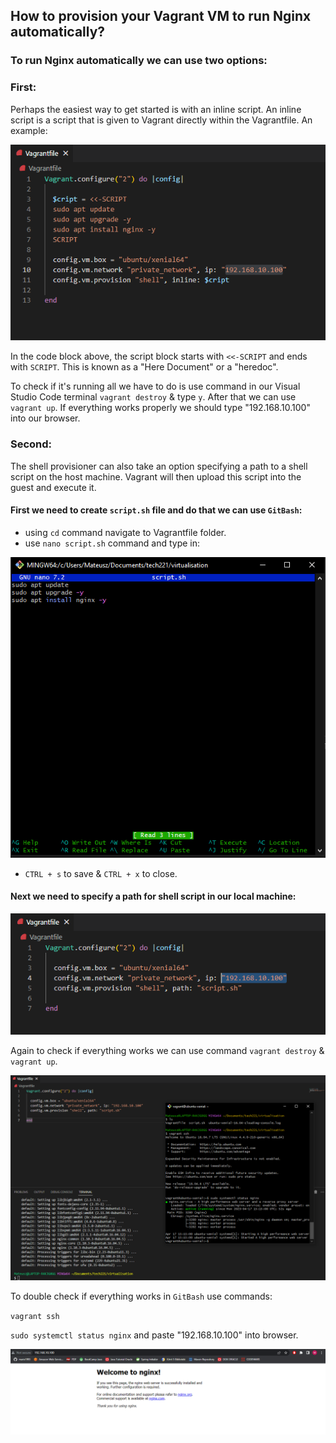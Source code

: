 How to provision your Vagrant VM to run Nginx automatically?
-

### To run Nginx automatically we can use two options:

### First:

Perhaps the easiest way to get started is with an 
inline script. An inline script is a script that is given to 
Vagrant directly within the Vagrantfile. An example:

![vagrant_provision_1.png](vagrant_provision_1.png)

In the code block above, the script block starts with `<<-SCRIPT`
and ends with `SCRIPT`. 
This is known as a "Here Document" or a "heredoc".

To check if it's running all we have to do is use command 
in our Visual Studio Code terminal `vagrant destroy` & type `y`. After that
we can use `vagrant up`. If everything works properly we should type "192.168.10.100"
into our browser.

### Second:

The shell provisioner can also take an option 
specifying a path to a shell script on the host machine. 
Vagrant will then upload 
this script into the guest and execute it.


#### First we need to create `script.sh` file and do that we can use `GitBash`:
- using `cd` command navigate to Vagrantfile folder.
- use `nano script.sh` command and type in:

![nano_script.png](nano_script.png)

- `CTRL + s` to save & `CTRL + x` to close.

#### Next we need to specify a path for shell script in our local machine:

![vagrant_provision_2a.png](vagrant_provision_2a.png)

Again to check if everything works we can use command `vagrant destroy` & `vagrant up`.

![vagrant_provision_2.png](vagrant_provision_2.png)

To double check if everything works in `GitBash` use commands:

`vagrant ssh`

`sudo systemctl status nginx` and paste "192.168.10.100" into browser.

![nginx_check.png](nginx_check.png)



